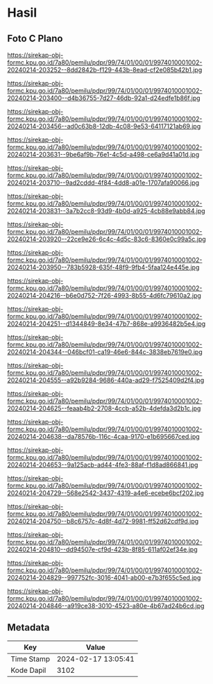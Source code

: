 # Hasil

## Foto C Plano

https://sirekap-obj-formc.kpu.go.id/7a80/pemilu/pdpr/99/74/01/00/01/9974010001002-20240214-203252--8dd2842b-f129-443b-8ead-cf2e085b42b1.jpg

https://sirekap-obj-formc.kpu.go.id/7a80/pemilu/pdpr/99/74/01/00/01/9974010001002-20240214-203400--d4b36755-7d27-46db-92a1-d24edfe1b86f.jpg

https://sirekap-obj-formc.kpu.go.id/7a80/pemilu/pdpr/99/74/01/00/01/9974010001002-20240214-203456--ad0c63b8-12db-4c08-9e53-64117121ab69.jpg

https://sirekap-obj-formc.kpu.go.id/7a80/pemilu/pdpr/99/74/01/00/01/9974010001002-20240214-203631--9be6af9b-76e1-4c5d-a498-ce6a9d41a01d.jpg

https://sirekap-obj-formc.kpu.go.id/7a80/pemilu/pdpr/99/74/01/00/01/9974010001002-20240214-203710--9ad2cddd-4f84-4dd8-a01e-1707afa90066.jpg

https://sirekap-obj-formc.kpu.go.id/7a80/pemilu/pdpr/99/74/01/00/01/9974010001002-20240214-203831--3a7b2cc8-93d9-4b0d-a925-4cb88e9abb84.jpg

https://sirekap-obj-formc.kpu.go.id/7a80/pemilu/pdpr/99/74/01/00/01/9974010001002-20240214-203920--22ce9e26-6c4c-4d5c-83c6-8360e0c99a5c.jpg

https://sirekap-obj-formc.kpu.go.id/7a80/pemilu/pdpr/99/74/01/00/01/9974010001002-20240214-203950--783b5928-635f-48f9-9fb4-5faa124e445e.jpg

https://sirekap-obj-formc.kpu.go.id/7a80/pemilu/pdpr/99/74/01/00/01/9974010001002-20240214-204216--b6e0d752-7f26-4993-8b55-4d6fc79610a2.jpg

https://sirekap-obj-formc.kpu.go.id/7a80/pemilu/pdpr/99/74/01/00/01/9974010001002-20240214-204251--d1344849-8e34-47b7-868e-a9936482b5e4.jpg

https://sirekap-obj-formc.kpu.go.id/7a80/pemilu/pdpr/99/74/01/00/01/9974010001002-20240214-204344--046bcf01-ca19-46e6-844c-3838eb7619e0.jpg

https://sirekap-obj-formc.kpu.go.id/7a80/pemilu/pdpr/99/74/01/00/01/9974010001002-20240214-204555--a92b9284-9686-440a-ad29-f7525409d2f4.jpg

https://sirekap-obj-formc.kpu.go.id/7a80/pemilu/pdpr/99/74/01/00/01/9974010001002-20240214-204625--feaab4b2-2708-4ccb-a52b-4defda3d2b1c.jpg

https://sirekap-obj-formc.kpu.go.id/7a80/pemilu/pdpr/99/74/01/00/01/9974010001002-20240214-204638--da78576b-116c-4caa-9170-e1b695667ced.jpg

https://sirekap-obj-formc.kpu.go.id/7a80/pemilu/pdpr/99/74/01/00/01/9974010001002-20240214-204653--9a125acb-ad44-4fe3-88af-f1d8ad866841.jpg

https://sirekap-obj-formc.kpu.go.id/7a80/pemilu/pdpr/99/74/01/00/01/9974010001002-20240214-204729--568e2542-3437-4319-a4e6-ecebe6bcf202.jpg

https://sirekap-obj-formc.kpu.go.id/7a80/pemilu/pdpr/99/74/01/00/01/9974010001002-20240214-204750--b8c6757c-4d8f-4d72-9981-ff52d62cdf9d.jpg

https://sirekap-obj-formc.kpu.go.id/7a80/pemilu/pdpr/99/74/01/00/01/9974010001002-20240214-204810--dd94507e-cf9d-423b-8f85-611af02ef34e.jpg

https://sirekap-obj-formc.kpu.go.id/7a80/pemilu/pdpr/99/74/01/00/01/9974010001002-20240214-204829--997752fc-3016-4041-ab00-e7b3f655c5ed.jpg

https://sirekap-obj-formc.kpu.go.id/7a80/pemilu/pdpr/99/74/01/00/01/9974010001002-20240214-204846--a919ce38-3010-4523-a80e-4b67ad24b6cd.jpg


## Metadata

| Key        | Value               |
| ---------- | ------------------- |
| Time Stamp | 2024-02-17 13:05:41 |
| Kode Dapil | 3102                |



